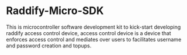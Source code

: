 # Raddify-Micro-SDK
This is microcontroller software development kit to kick-start developing raddify access control device, 
access control device is a device that enforces access control and mediates over users to facilitates username and password creation and topups.
